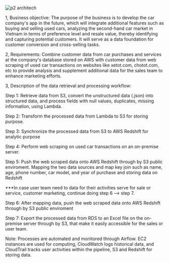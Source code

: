 ![p2 architech](https://github.com/ThanhVuong138/Second_hand_car_analytics/assets/106426014/965c7d90-f232-4ff6-8d04-c3cb3c927f95)

1, Business objective: The purpose of the business is to develop the car company's app in the future, which will integrate additional features such as buying and selling used cars, analyzing the second-hand car market in Vietnam in terms of preference level and resale value, thereby identifying and capturing potential customers. It will serve as a data foundation for customer conversion and cross-selling tasks.

2, Requirements: Combine customer data from car purchases and services at the company's database stored on AWS with customer data from web scraping of used car transactions on websites like xetot.com, chotot.com, etc to provide analysis and supplement additional data for the sales team to enhance marketing efforts.

3, Description of the data retrieval and processing workflow:

Step 1: Retrieve data from S3, convert the unstructured data (.json) into structured data, and process fields with null values, duplicates, missing information, using Lambda.

Step 2: Transform the processed data from Lambda to S3 for storing purpose.

Step 3: Synchronize the processed data from S3 to AWS Redshift for analytic purpose

Step 4: Perform web scraping on used car transactions on an on-premise server.

Step 5: Push the web scraped data onto AWS Redshift through by S3 public enviroment. Mapping the two data sources and map key join such as name, age, phone number, car model, and year of purchase and storing data on Redshift

***In case user team need to data for their activities serve for sale or service, customer marketing, continue doing step 6 --> step 7. 

Step 6: After mapping data, push the web scraped data onto AWS Redshift through by S3 public enviroment

Step 7: Export the processed data from RDS to an Excel file on the on-premise server through by S3, that make it easily accessible for the sales or user team.

Note: Processes are automated and monitored through Airflow. EC2 instances are used for computing, CloudWatch logs historical data, and CloudTrail tracks user activities within the pipeline, S3 and Redshift for storing data.
